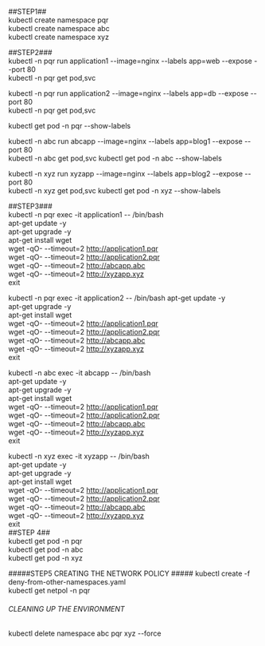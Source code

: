 ##STEP1##   
kubectl create namespace pqr  
kubectl create namespace abc   
kubectl create namespace xyz

##STEP2###  
kubectl -n pqr run application1  --image=nginx --labels app=web  --expose --port 80   
kubectl -n pqr get pod,svc    

kubectl -n pqr run application2  --image=nginx --labels app=db  --expose --port 80   
kubectl -n pqr get pod,svc  

kubectl get pod -n pqr --show-labels 




kubectl -n abc run abcapp  --image=nginx --labels app=blog1  --expose --port 80   
kubectl -n abc get pod,svc 
kubectl get pod -n abc --show-labels   

kubectl -n xyz run xyzapp  --image=nginx --labels app=blog2  --expose --port 80   
kubectl -n xyz get pod,svc 
kubectl get pod -n xyz --show-labels  

##STEP3###    
kubectl -n pqr exec -it application1 -- /bin/bash  
apt-get update -y     
apt-get upgrade -y     
apt-get install wget      
wget -qO- --timeout=2 http://application1.pqr     
wget -qO- --timeout=2 http://application2.pqr    
wget -qO- --timeout=2 http://abcapp.abc  
wget -qO- --timeout=2 http://xyzapp.xyz              
exit  


kubectl -n pqr exec -it application2 -- /bin/bash
apt-get update -y     
apt-get upgrade -y     
apt-get install wget        
wget -qO- --timeout=2 http://application1.pqr      
wget -qO- --timeout=2 http://application2.pqr  
wget -qO- --timeout=2 http://abcapp.abc  
wget -qO- --timeout=2 http://xyzapp.xyz              
exit  

kubectl -n abc exec -it abcapp -- /bin/bash  
apt-get update -y     
apt-get upgrade -y     
apt-get install wget      
wget -qO- --timeout=2 http://application1.pqr   
wget -qO- --timeout=2 http://application2.pqr     
wget -qO- --timeout=2 http://abcapp.abc    
wget -qO- --timeout=2 http://xyzapp.xyz                
exit  

kubectl -n xyz exec -it xyzapp -- /bin/bash    
apt-get update -y     
apt-get upgrade -y     
apt-get install wget      
wget -qO- --timeout=2 http://application1.pqr    
wget -qO- --timeout=2 http://application2.pqr    
wget -qO- --timeout=2 http://abcapp.abc    
wget -qO- --timeout=2 http://xyzapp.xyz               
exit  
##STEP 4##   
kubectl get pod -n pqr   
kubectl get pod -n abc   
kubectl get pod -n xyz   

#####STEP5 CREATING THE NETWORK POLICY #####
kubectl create -f   deny-from-other-namespaces.yaml       
kubectl get netpol -n pqr

###### CLEANING UP THE ENVIRONMENT #####   
kubectl delete namespace abc pqr xyz --force
